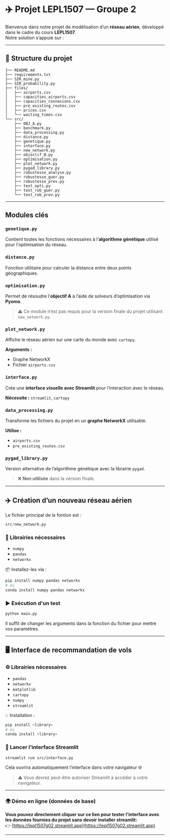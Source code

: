 
# ✈️ Projet LEPL1507 — Groupe 2

Bienvenue dans notre projet de modélisation d’un **réseau aérien**, développé dans le cadre du cours **LEPL1507**.  
Notre solution s’appuie sur :



---

## 📁 Structure du projet

```
├── README.md
├── requirements.txt
├── SIR_mine.py
├── SIR_probability.py
├── files/
│   ├── airports.csv
│   ├── capacities_airports.csv
│   ├── capacities_connexions.csv
│   ├── pre_existing_routes.csv
│   ├── prices.csv
│   └── waiting_times.csv
└── src/
    ├── OBJ_A.py
    ├── benchmark.py
    ├── data_processing.py
    ├── distance.py
    ├── genetique.py
    ├── interface.py
    ├── new_network.py
    ├── objectif_B.py
    ├── optimisation.py
    ├── plot_network.py
    ├── pygad_library.py
    ├── robustesse_analyse.py
    ├── robustesse_guer.py
    ├── robustesse_prev.py
    ├── test_opti.py
    ├── test_rob_guer.py
    └── test_rob_prev.py
```

---

## Modules clés

### `genetique.py`
Contient toutes les fonctions nécessaires à l’**algorithme génétique** utilisé pour l'optimisation du réseau.

### `distance.py`
Fonction utilitaire pour calculer la distance entre deux points géographiques.

### `optimisation.py`
Permet de résoudre l’**objectif A** à l’aide de solveurs d’optimisation via **Pyomo**.

> ⚠️ Ce module n’est pas requis pour la version finale du projet utilisant `new_network.py`.

### `plot_network.py`
Affiche le réseau aérien sur une carte du monde avec `cartopy`.

**Arguments :**
- Graphe NetworkX
- Fichier `airports.csv`

### `interface.py`
Crée une **interface visuelle avec Streamlit** pour l’interaction avec le réseau.

**Nécessite :** `streamlit`, `cartopy`

### `data_processing.py`
Transforme les fichiers du projet en un **graphe NetworkX** utilisable.

**Utilise :**
- `airports.csv`
- `pre_existing_routes.csv`

### `pygad_library.py`
Version alternative de l’algorithme génétique avec la librairie `pygad`.

> ❌ **Non utilisée** dans la version finale.

---

## ✈️ Création d’un nouveau réseau aérien

Le fichier principal de la fontion est :
```python
src/new_network.py
```

### 🧰 Librairies nécessaires

- `numpy`
- `pandas`
- `networkx`

📦 Installez-les via :

```bash
pip install numpy pandas networkx
# ou
conda install numpy pandas networkx
```

### ▶️ Exécution d'un test

```bash
python main.py 
```

Il suffit de changer les arguments dans la fonction du fichier pour mettre vos paramètres.

---

## 🖥️ Interface de recommandation de vols

### ⚙️ Librairies nécessaires

- `pandas`
- `networkx`
- `matplotlib`
- `cartopy`
- `numpy`
- `streamlit`

💡 Installation :

```bash
pip install <library>
# ou
conda install <library>
```

### 🚀 Lancer l’interface Streamlit

```bash
streamlit run src/interface.py
```

Cela ouvrira automatiquement l’interface dans votre navigateur 🌐

> ⚠️ Vous devrez peut-être autoriser Streamlit à accéder à votre navigateur.

---

### 🌍 Démo en ligne (données de base)

**Vous pouvez directement cliquer sur ce lien pour tester l'interface avec les données fournies du projet sans devoir installer streamlit:**  
👉 [https://lepl1507g02.streamlit.app](https://lepl1507g02.streamlit.app)

---



